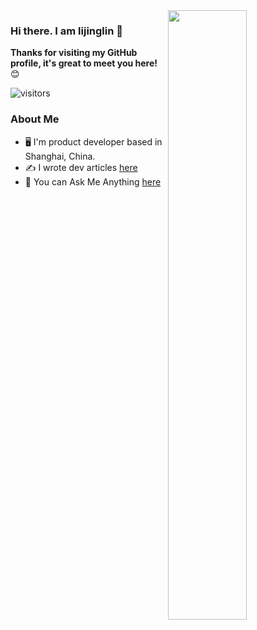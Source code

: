 <a href="https://github.com/lijinglin3?tab=repositories">
  <img align="right" src="https://github-readme-stats.vercel.app/api?username=lijinglin3&theme=highcontrast&count_private=true&show_icons=true" width="50%" />
</a>

### Hi there. I am lijinglin 👋

**Thanks for visiting my GitHub profile, it's great to meet you here!** 😊

![visitors](https://visitor-badge.laobi.icu/badge?page_id=lijinglin3.lijinglin3)

### About Me

- 🖥 I'm product developer based in Shanghai, China.
- ✍️ I wrote dev articles [here](https://github.com/lijinglin3/lijinglin3/issues)
- 💬 You can Ask Me Anything [here](https://github.com/lijinglin3/lijinglin3/discussions)
